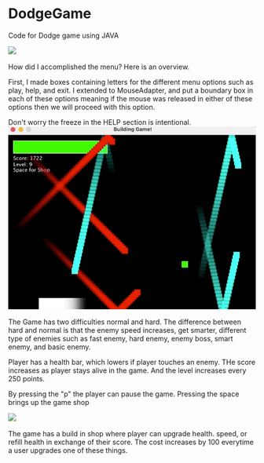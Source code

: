 # DodgeGame
Code for Dodge game using JAVA

![](dodgestart.gif)

How did I accomplished the menu? Here is an overview.

First, I made boxes containing letters for the different menu options such as play, help, and exit. I extended to MouseAdapter, and put a boundary box in each of these options meaning if the mouse was released in either of these options then we will proceed with this option. 

Don't worry the freeze in the HELP section is intentional.
![](dodgegameplay.gif)

The Game has two difficulties normal and hard. The difference between hard and normal is that the enemy speed increases, get smarter, different type of enemies such as fast enemy, hard enemy, enemy boss, smart enemy, and basic enemy. 

Player has a health bar, which lowers if player touches an enemy. THe score increases as player stays alive in the game. And the level increases every 250 points. 

By pressing the "p" the player can pause the game.
Pressing the space brings up the game shop

![](dodgeshop.gif)

The game has a build in shop where player can upgrade health. speed, or refill health in exchange of their score. The cost increases by 100 everytime a user upgrades one of these things.
